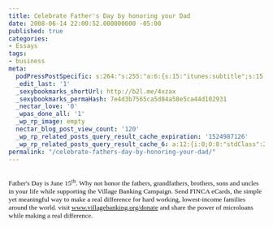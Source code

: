 ```yaml
---
title: Celebrate Father's Day by honoring your Dad
date: 2008-06-14 22:00:52.000000000 -05:00
published: true
categories:
- Essays
tags:
- business
meta:
  podPressPostSpecific: s:264:"s:255:"a:6:{s:15:"itunes:subtitle";s:15:"##PostExcerpt##";s:14:"itunes:summary";s:15:"##PostExcerpt##";s:15:"itunes:keywords";s:17:"##WordPressCats##";s:13:"itunes:author";s:10:"##Global##";s:15:"itunes:explicit";s:7:"Default";s:12:"itunes:block";s:7:"Default";}";";
  _edit_last: '1'
  _sexybookmarks_shortUrl: http://b2l.me/4xzax
  _sexybookmarks_permaHash: 7e4d3b7565ca5d84a58e5ca44d102931
  _nectar_love: '0'
  _wpas_done_all: '1'
  _wp_rp_image: empty
  nectar_blog_post_view_count: '120'
  _wp_rp_related_posts_query_result_cache_expiration: '1524987126'
  _wp_rp_related_posts_query_result_cache_6: a:12:{i:0;O:8:"stdClass":2:{s:7:"post_id";s:3:"682";s:5:"score";s:16:"69.3436252128444";}i:1;O:8:"stdClass":2:{s:7:"post_id";s:4:"2378";s:5:"score";s:17:"27.01792219518389";}i:2;O:8:"stdClass":2:{s:7:"post_id";s:4:"1145";s:5:"score";s:18:"25.618056664044307";}i:3;O:8:"stdClass":2:{s:7:"post_id";s:3:"590";s:5:"score";s:18:"23.866849473639117";}i:4;O:8:"stdClass":2:{s:7:"post_id";s:3:"817";s:5:"score";s:18:"22.148854553175916";}i:5;O:8:"stdClass":2:{s:7:"post_id";s:3:"680";s:5:"score";s:17:"21.04139926236278";}i:6;O:8:"stdClass":2:{s:7:"post_id";s:4:"1383";s:5:"score";s:18:"20.102136744238333";}i:7;O:8:"stdClass":2:{s:7:"post_id";s:4:"4765";s:5:"score";s:16:"19.9358196166886";}i:8;O:8:"stdClass":2:{s:7:"post_id";s:4:"1188";s:5:"score";s:18:"18.481137500874635";}i:9;O:8:"stdClass":2:{s:7:"post_id";s:3:"325";s:5:"score";s:18:"16.643150583502383";}i:10;O:8:"stdClass":2:{s:7:"post_id";s:4:"3436";s:5:"score";s:17:"16.64315058344372";}i:11;O:8:"stdClass":2:{s:7:"post_id";s:2:"49";s:5:"score";s:18:"15.426783918658428";}}
permalink: "/celebrate-fathers-day-by-honoring-your-dad/"
---
```

<p style="text-align: center;"><img class="alignnone size-medium wp-image-693 aligncenter" title="Village Banking" src="{{ site.baseurl }}/posts/2008/06/villagebanking.jpg" alt="" />

<span style="font-family: Georgia;"><span style="font-size: 10pt;"><span style="font-family: Georgia;">Father's Day is June 15<sup>th</sup>. Why not honor the fathers, grandfathers, brothers, sons and uncles in your life while supporting the Village Banking Campaign. Send FINCA eCards, the simple yet meaningful way to make a real difference for hard working, lowest-income families around the world. visit <a href="http://www.kintera.org/TR.asp?a=mmK0JfM0IjJZJqL&amp;s=lvL3KfNYLqK4JiOXJsE&amp;m=msIUJ4NMIlI5G" target="_blank" rel="nofollow"><span style="font-family: Georgia;" rel="nofollow"><span style="font-size: 12pt;" rel="nofollow"><span style="font-size: 10pt;" rel="nofollow">www.villagebanking.org/donate</span></span></span><span style="font-family: Georgia;" rel="nofollow"><span style="font-size: 12pt;" rel="nofollow"><span style="font-size: 10pt;" rel="nofollow"> </span></span></span></a></span><span style="font-family: Georgia;"><span style="font-size: 12pt;"><span style="font-size: 10pt;">and share the power of microloans while making a real difference.</span></span></span></span></span></p>
